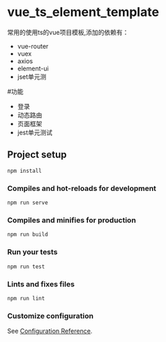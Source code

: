 # vue_ts_element_template
常用的使用ts的vue项目模板,添加的依赖有：
- vue-router
- vuex
- axios
- element-ui
- jset单元测

#功能
- 登录
- 动态路由
- 页面框架
- jest单元测试
## Project setup
```
npm install
```

### Compiles and hot-reloads for development
```
npm run serve
```

### Compiles and minifies for production
```
npm run build
```

### Run your tests
```
npm run test
```

### Lints and fixes files
```
npm run lint
```

### Customize configuration
See [Configuration Reference](https://cli.vuejs.org/config/).
